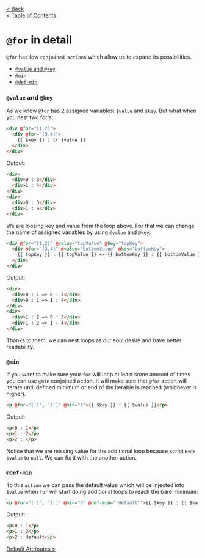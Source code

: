 [< Back](../ACTIONS.md)      
[< Table of Contents](../README.md#advanced-stuff)

# `@for` in detail

`@for` has few `conjoined actions` which allow us to expand its possibilities. 

- [`@value` and `@key`](#value-and-key)
- [`@min`](#min)
- [`@def-min`](#def-min)

### `@value` and `@key`

As we know `@for` has 2 assigned variables: `$value` and `$key`. But what when you nest two for's:
```html
<div @for="[1,2]">
  <div @for="[3,4]">
    {{ $key }} : {{ $value }}
  </div>
</div>
```
Output:
```html
<div>
  <div>0 : 3</div>
  <div>1 : 4</div>
</div>
<div>
  <div>0 : 3</div>
  <div>1 : 4</div>
</div>
```
We are loosing key and value from the loop above. For that we can change the name of assigned variables
by using `@value` and `@key`:
```html
<div @for="[1,2]" @value="topValue" @key="topKey">
  <div @for="[3,4]" @value="bottomValue" @key="bottomKey">
    {{ topKey }} : {{ topValue }} => {{ bottomKey }} : {{ bottomValue }}
  </div>
</div>
```
Output:
```html
<div>
  <div>0 : 1 => 0 : 3</div>
  <div>0 : 1 => 1 : 4</div>
</div>
<div>
  <div>1 : 2 => 0 : 3</div>
  <div>1 : 2 => 1 : 4</div>
</div>
```
Thanks to them, we can nest loops as our soul desire and have better readability. 

### `@min`
If you want to make sure your `for` will loop at least some amount of times you can use `@min` conjoined action. 
It will make sure that `@for` action will iterate until defined minimum or end of the iterable is reached
(whichever is higher).
```html
<p @for="['1', '2']" @min="3">{{ $key }} : {{ $value }}</p>
```
Output:
```html
<p>0 : 1</p>
<p>1 : 2</p>
<p>2 : </p>
```
Notice that we are missing value for the additional loop because script sets `$value` to `null`. We can fix it with the 
another action.

### `@def-min`

To this `action` we can pass the default value which will be injected into `$value` when `for` will start doing additional 
loops to reach the bare minimum:
```html
<p @for="['1', '2']" @min="3" @def-min="'default'">{{ $key }} : {{ $value }}</p>
```
Output:
```html
<p>0 : 1</p>
<p>1 : 2</p>
<p>2 : default</p>
```

[Default Attributes >](DEFAULTATTRIBUTES.md)

